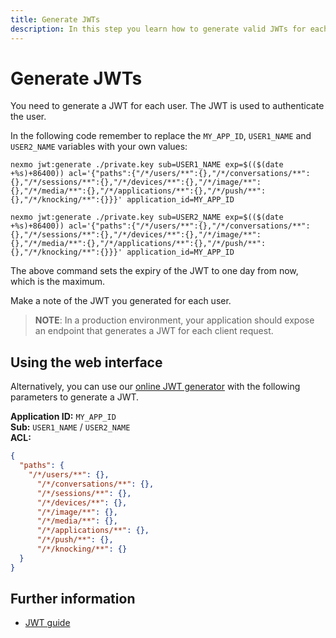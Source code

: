 ```yaml
---
title: Generate JWTs
description: In this step you learn how to generate valid JWTs for each User in your Conversation
---
```


# Generate JWTs

You need to generate a JWT for each user. The JWT is used to authenticate the user.

In the following code remember to replace the `MY_APP_ID`, `USER1_NAME` and `USER2_NAME` variables with your own values:

``` shell
nexmo jwt:generate ./private.key sub=USER1_NAME exp=$(($(date +%s)+86400)) acl='{"paths":{"/*/users/**":{},"/*/conversations/**":{},"/*/sessions/**":{},"/*/devices/**":{},"/*/image/**":{},"/*/media/**":{},"/*/applications/**":{},"/*/push/**":{},"/*/knocking/**":{}}}' application_id=MY_APP_ID

nexmo jwt:generate ./private.key sub=USER2_NAME exp=$(($(date +%s)+86400)) acl='{"paths":{"/*/users/**":{},"/*/conversations/**":{},"/*/sessions/**":{},"/*/devices/**":{},"/*/image/**":{},"/*/media/**":{},"/*/applications/**":{},"/*/push/**":{},"/*/knocking/**":{}}}' application_id=MY_APP_ID
```

The above command sets the expiry of the JWT to one day from now, which is the maximum.

Make a note of the JWT you generated for each user.

> **NOTE**: In a production environment, your application should expose an endpoint that generates a JWT for each client request.

## Using the web interface

Alternatively, you can use our <a href="/jwt" target="_blank">online JWT generator</a> with the following parameters to generate a JWT.

**Application ID:** `MY_APP_ID`<br />
**Sub:** `USER1_NAME` / `USER2_NAME`<br />
**ACL:**

```json
{
  "paths": {
    "/*/users/**": {},
      "/*/conversations/**": {},
      "/*/sessions/**": {},
      "/*/devices/**": {},
      "/*/image/**": {},
      "/*/media/**": {},
      "/*/applications/**": {},
      "/*/push/**": {},
      "/*/knocking/**": {}
  }
}
```

## Further information

* [JWT guide](/concepts/guides/authentication#json-web-tokens-jwt)